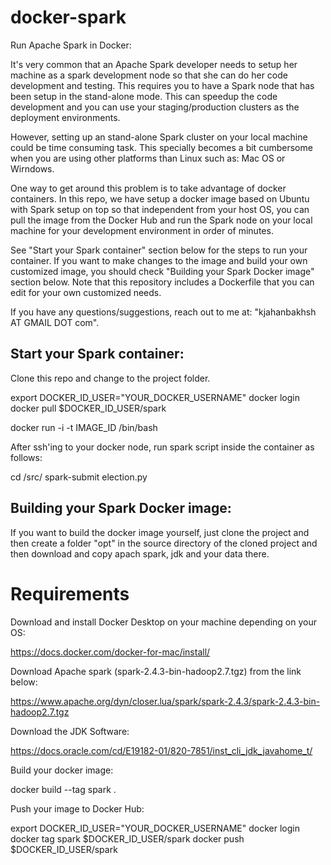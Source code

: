 # docker-spark
Run Apache Spark in Docker:

It's very common that an Apache Spark developer needs to setup her machine as a spark development node so that she can do her code development and testing.  This requires you to have a Spark node that has been setup in the stand-alone mode.  This can speedup the code development and you can use your staging/production clusters as the deployment environments.

However, setting up an stand-alone Spark cluster on your local machine could be time consuming task.  This specially becomes a bit cumbersome when you are using other platforms than Linux such as: Mac OS or Wirndows.  

One way to get around this problem is to take advantage of docker containers.  In this repo, we have setup a docker image based on Ubuntu with Spark setup on top so that independent from your host OS, you can pull the image from the Docker Hub and run the Spark node on your local machine for your development environment in order of minutes.

See "Start your Spark container" section below for the steps to run your container.  If you want to make changes to the image and build your own customized image, you should check "Building your Spark Docker image" section below.  Note that this repository includes a Dockerfile that you can edit for your own customized needs.

If you have any questions/suggestions, reach out to me at: "kjahanbakhsh AT GMAIL DOT com".

## Start your Spark container:
Clone this repo and change to the project folder.

export DOCKER_ID_USER="YOUR_DOCKER_USERNAME"
docker login
docker pull $DOCKER_ID_USER/spark

docker run -i -t IMAGE_ID /bin/bash

After ssh'ing to your docker node, run spark script inside the container as follows:

cd /src/
spark-submit election.py

## Building your Spark Docker image:
If you want to build the docker image yourself, just clone the project and then create a folder "opt" in the source directory of the cloned project and then download and copy apach spark, jdk and your data there.

# Requirements

Download and install Docker Desktop on your machine depending on your OS:

https://docs.docker.com/docker-for-mac/install/

Download Apache spark (spark-2.4.3-bin-hadoop2.7.tgz) from the link below:

https://www.apache.org/dyn/closer.lua/spark/spark-2.4.3/spark-2.4.3-bin-hadoop2.7.tgz

Download the JDK Software: 

https://docs.oracle.com/cd/E19182-01/820-7851/inst_cli_jdk_javahome_t/

Build your docker image:

docker build --tag spark .

Push your image to Docker Hub:

export DOCKER_ID_USER="YOUR_DOCKER_USERNAME"
docker login
docker tag spark $DOCKER_ID_USER/spark
docker push $DOCKER_ID_USER/spark